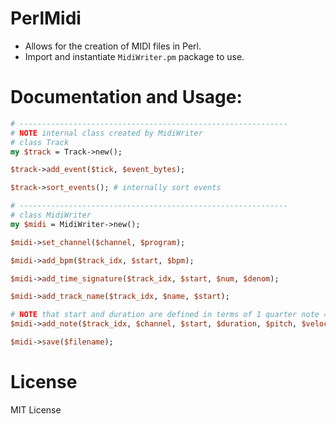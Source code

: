 # PerlMidi
* Allows for the creation of MIDI files in Perl.
* Import and instantiate `MidiWriter.pm` package to use.

# Documentation and Usage:
```perl
# ------------------------------------------------------------
# NOTE internal class created by MidiWriter
# class Track 
my $track = Track->new();

$track->add_event($tick, $event_bytes);

$track->sort_events(); # internally sort events

# ------------------------------------------------------------
# class MidiWriter 
my $midi = MidiWriter->new();

$midi->set_channel($channel, $program);

$midi->add_bpm($track_idx, $start, $bpm);

$midi->add_time_signature($track_idx, $start, $num, $denom);

$midi->add_track_name($track_idx, $name, $start);

# NOTE that start and duration are defined in terms of 1 quarter note = 480 MIDI ticks. 
$midi->add_note($track_idx, $channel, $start, $duration, $pitch, $velocity, $off_velocity);

$midi->save($filename);
```
# License
MIT License

